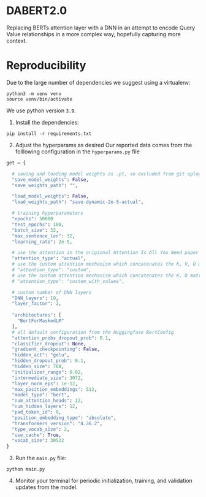 # DABERT2.0
Replacing BERTs attention layer with a DNN in an attempt to encode Query Value relationships in a more complex way, hopefully capturing more context.

# Reproducibility

Due to the large number of dependencies we suggest using a virtualenv: 
```shell
python3 -m venv venv
source venv/bin/activate
```

We use python version `3.9`. 
1) Install the dependencies:
```shell
pip install -r requirements.txt
```

2) Adjust the hyperparams as desired
Our reported data comes from the folllowing configuration in the `hyperparams.py` file
```python
get = {

  # saving and loading model weights as .pt, so excluded from git uploads in .gitignore
  "save_model_weights": False,
  "save_weights_path": "",

  "load_model_weights": False,
  "load_weights_path": "save-dynamic-2e-5-actual",

  # training hyperparameters
  "epochs": 50000
  "test_epochs": 100,
  "batch_size": 32,
  "max_sentence_len": 32,
  "learning_rate": 2e-5,

  # use the attention in the origional Attention Is All You Need paper
  "attention_type": "actual", 
  # use the custom attention mechanism which concatenates the K, V, Q matricies 
  # "attention_type": "custom", 
  # use the custom attention mechanism which concatenates the K, Q matricies and multiplies by V. 
  # "attention_type": "custom_with_values", 

  # custom number of DNN layers
  "DNN_layers": 10,
  "layer_factor": 2,
  
  "architectures": [
    "BertForMaskedLM"
  ],
  # all default configuration from the Huggingfase BertConfig
  "attention_probs_dropout_prob": 0.1,
  "classifier_dropout": None,
  "gradient_checkpointing": False,
  "hidden_act": "gelu",
  "hidden_dropout_prob": 0.1,
  "hidden_size": 768,
  "initializer_range": 0.02,
  "intermediate_size": 3072,
  "layer_norm_eps": 1e-12,
  "max_position_embeddings": 512,
  "model_type": "bert",
  "num_attention_heads": 12,
  "num_hidden_layers": 12,
  "pad_token_id": 0,
  "position_embedding_type": "absolute",
  "transformers_version": "4.36.2",
  "type_vocab_size": 2,
  "use_cache": True,
  "vocab_size": 30522
}
```

3) Run the `main.py` file:
```shell
python main.py
```
4) Monitor your terminal for periodic initialization, training, and validation updates from the model.
